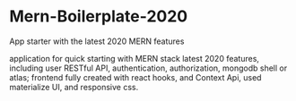 # Mern-Boilerplate-2020
App starter with the latest 2020 MERN features


application for quick starting with MERN stack latest 2020 features, including user RESTful API, 
authentication, authorization, mongodb shell or atlas;
frontend fully created with react hooks, and Context Api, 
used materialize UI, and responsive css.
